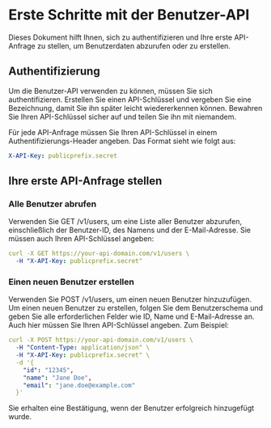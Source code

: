 # Erste Schritte mit der Benutzer-API

Dieses Dokument hilft Ihnen, sich zu authentifizieren und Ihre erste API-Anfrage zu stellen, um Benutzerdaten abzurufen oder zu erstellen.

## Authentifizierung

Um die Benutzer-API verwenden zu können, müssen Sie sich authentifizieren.
Erstellen Sie einen API-Schlüssel und vergeben Sie eine Bezeichnung, damit Sie ihn später leicht wiedererkennen können.
Bewahren Sie Ihren API-Schlüssel sicher auf und teilen Sie ihn mit niemandem.

Für jede API-Anfrage müssen Sie Ihren API-Schlüssel in einem Authentifizierungs-Header angeben.
Das Format sieht wie folgt aus:
```yaml
X-API-Key: publicprefix.secret
```

## Ihre erste API-Anfrage stellen
### Alle Benutzer abrufen
Verwenden Sie GET /v1/users, um eine Liste aller Benutzer abzurufen, einschließlich der Benutzer-ID, des Namens und der E-Mail-Adresse. Sie müssen auch Ihren API-Schlüssel angeben:
```yaml
curl -X GET https://your-api-domain.com/v1/users \
  -H "X-API-Key: publicprefix.secret"
```

### Einen neuen Benutzer erstellen
Verwenden Sie POST /v1/users, um einen neuen Benutzer hinzuzufügen. Um einen neuen Benutzer zu erstellen, folgen Sie dem Benutzerschema und geben Sie alle erforderlichen Felder wie ID, Name und E-Mail-Adresse an.
Auch hier müssen Sie Ihren API-Schlüssel angeben. Zum Beispiel:

```yaml
curl -X POST https://your-api-domain.com/v1/users \
  -H "Content-Type: application/json" \
  -H "X-API-Key: publicprefix.secret" \
  -d '{
    "id": "12345",
    "name": "Jane Doe",
    "email": "jane.doe@example.com"
  }'
```
Sie erhalten eine Bestätigung, wenn der Benutzer erfolgreich hinzugefügt wurde.







